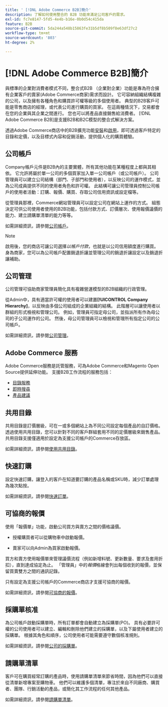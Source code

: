```yaml
---
title: ' [!DNL Adobe Commerce B2B]簡介'
description: 了解如何使用整合的 B2B 功能來滿足公司客戶的需求。
exl-id: fc7e8147-5fd5-4e4b-b16e-0b0d54c415da
feature: B2B
source-git-commit: 5da244a548b15863fe31b5df8b509f8e63df27c2
workflow-type: tm+mt
source-wordcount: '803'
ht-degree: 2%

---
```


# [!DNL Adobe Commerce B2B]簡介

與標準的企業對消費者模式不同，整合式B2B （企業對企業）功能是專為符合擁有企業客戶的賣家(Adobe Commerce商家)需求而設計。 它可容納組織結構複雜的公司，以及擁有各種角色和購買許可權等級的多個使用者。 典型的B2B客戶可能是零售商店的經理，或代表公司進行購買的買家。 在這兩種情況下，交易都會在您的企業與其企業之間進行。 您也可以將產品直接銷售給消費者。 [!DNL Adobe Commerce B2B]是支援B2B和B2C模型的整合式解決方案。

透過Adobe Commerce商店中的B2B擴充功能[安裝](install.md)和[啟用](enable-basic-features.md)，即可透過客戶特定的目錄和定價，以及目標式內容和促銷活動，提供個人化的購買體驗。

## 公司帳戶

Company帳戶元件是B2B內的主要實體，所有其他功能在某種程度上都與其相依。 它允許將屬於單一公司的多個買家加入單一公司帳戶（或公司帳戶）。 公司管理員可以建立公司結構（部門、子部門和使用者），以反映公司的運作模式，並為公司成員提供不同的使用者角色和許可權。 此結構可讓公司管理員控制公司帳戶的使用者活動：訂購、報價、購買、存取公司信用資訊或設定檔等。

從管理員那裡，Commerce網站管理員可以設定公司在網站上運作的方式。 組態決定可供公司使用者使用的B2B功能，包括付款方式、訂價層次、使用報價議價的能力、建立請購單清單的能力等等。

如需詳細資訊，請參閱[公司帳戶](account-companies.md)。

>[!NOTE]
>
>啟用後，您的商店可讓公司選擇&#x200B;_以帳戶付款_，也就是以公司信用額度進行購買。 身為商家，您可以為公司帳戶配置銷退折讓並管理公司的銷退折讓設定以及銷退折讓補助。

## 公司管理

公司管理可協助商家管理員簡化具有複雜營運模型的B2B組織的行政管理。

從Admin中，具有適當許可權的使用者可以建置&#x200B;**[!UICONTROL Company Hierarchy]**，以反映由多個公司組成的企業組織的結構。 此階層可以讓使用者以群組的形式檢視和管理公司。 例如，管理員可指定母公司，並指派所有作為母公司的子公司運作的公司。 然後，母公司管理員可以檢視和管理所有指定公司的公司帳戶。

如需詳細資訊，請參閱[公司管理](manage-companies.md)。

## Adobe Commerce 服務

Adobe Commerce服務是託管服務，可為Adobe Commerce和Magento Open Source提供延伸功能。 支援B2B工作流程的服務包括：

* [目錄服務](https://experienceleague.adobe.com/docs/commerce/catalog-service/guide-overview.html?lang=zh-Hant)
* [即時搜尋](https://experienceleague.adobe.com/docs/commerce/live-search/guide-overview.html?lang=zh-Hant)
* [產品建議](https://experienceleague.adobe.com/docs/commerce/product-recommendations/guide-overview.html?lang=zh-Hant)

## 共用目錄

共用目錄是訂價層級，可在一或多個網站上為不同公司設定每個產品的自訂價格。 透過使用共用目錄，您可以針對不同的客戶群組套用不同的定價層級來銷售產品。 共用目錄支援僅適用於設定為支援公司帳戶的Commerce存放區。

如需詳細資訊，請參閱[使用共用目錄](catalog-shared.md)。

## 快速訂購

設定快速訂購，讓登入的客戶在知道要訂購的產品名稱或SKU時，減少訂單處理為幾次點按。

如需詳細資訊，請參閱[快速訂單](quick-order.md)。

## 可協商的報價

使用「報價單」功能，啟動公司買方與賣方之間的價格議價。

* 授權購買者可以從購物車中啟動報價。

* 賣家可以向Admin為買家啟動報價。

買方和賣方使用報價單來管理議價流程（例如新增料號、更新數量、要求及套用折扣），直到達成協定為止。 「管理員」中的&#x200B;_報價_&#x200B;格線會列出每個收到的報價，並保留買賣雙方之間的通訊記錄。

只有設定為支援公司帳戶的Commerce商店才支援可協商的報價。

如需詳細資訊，請參閱[可協商的報價](quotes.md)。

## 採購單核准

為公司帳戶啟動採購單時，所有訂單都會自動建立為採購單(PO)。 具有必要許可權的公司使用者可以建立、編輯和刪除他們建立的採購單，以及下屬使用者建立的採購單。 根據其角色和順序，公司使用者可能需要遵守數個核准規則。

如需詳細資訊，請參閱[公司的採購單](purchase-order-flow.md)。

## 請購單清單

客戶可在購買經常訂購的產品時，使用請購單清單來節省時間，因為他們可以直接從清單新增專案至購物車。 他們可以維護多個清單，專注於來自不同廠商、購買者、團隊、行銷活動的產品，或簡化其工作流程的任何其他產品。

如需詳細資訊，請參閱[請購單清單](requisition-lists.md)。

